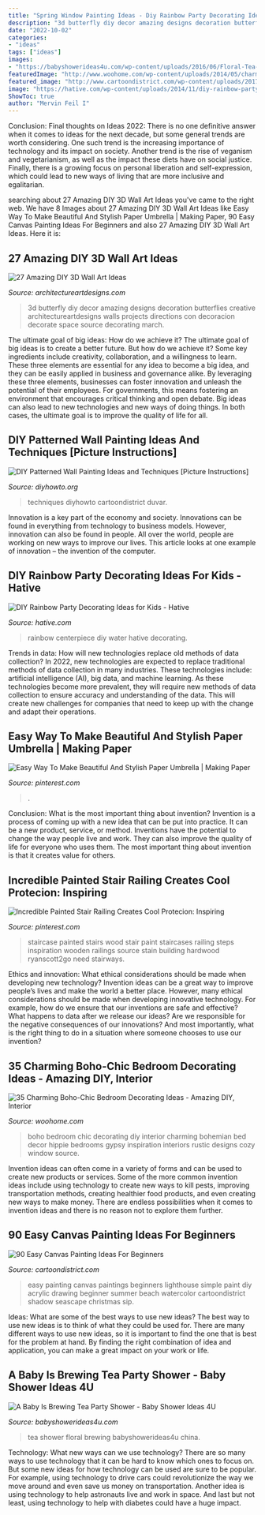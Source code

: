 ```yaml
---
title: "Spring Window Painting Ideas - Diy Rainbow Party Decorating Ideas For Kids"
description: "3d butterfly diy decor amazing designs decoration butterflies creative architectureartdesigns walls projects directions con decoracion decorate space source decorating march"
date: "2022-10-02"
categories:
- "ideas"
tags: ["ideas"]
images:
- "https://babyshowerideas4u.com/wp-content/uploads/2016/06/Floral-Tea-Party-Shower-China-jpg-600x899.png"
featuredImage: "http://www.woohome.com/wp-content/uploads/2014/05/charming-boho-bedroom-ideas-27.jpg"
featured_image: "http://www.cartoondistrict.com/wp-content/uploads/2017/06/Easy-Canvas-Painting-Ideas-For-Beginners0141.jpg"
image: "https://hative.com/wp-content/uploads/2014/11/diy-rainbow-party-decorating-ideas/6-rainbow-water-centerpiece.jpg"
ShowToc: true
author: "Mervin Feil I"
---
```



Conclusion:
Final thoughts on Ideas 2022:
There is no one definitive answer when it comes to ideas for the next decade, but some general trends are worth considering. One such trend is the increasing importance of technology and its impact on society. Another trend is the rise of veganism and vegetarianism, as well as the impact these diets have on social justice. Finally, there is a growing focus on personal liberation and self-expression, which could lead to new ways of living that are more inclusive and egalitarian.

	

		
searching about 27 Amazing DIY 3D Wall Art Ideas you've came to the right web. We have 8 Images about 27 Amazing DIY 3D Wall Art Ideas like Easy Way To Make Beautiful And Stylish Paper Umbrella | Making Paper, 90 Easy Canvas Painting Ideas For Beginners and also 27 Amazing DIY 3D Wall Art Ideas. Here it is:
		
    
## 27 Amazing DIY 3D Wall Art Ideas

<img loading=lazy src="https://www.architectureartdesigns.com/wp-content/uploads/2013/11/1026.jpg" onerror="this.onerror=null;this.src='https://tse1.mm.bing.net/th?id=OIP.d2GlAbA5H8JNX4Ry8B2VsgHaJ3&amp;pid=15.1';" alt="27 Amazing DIY 3D Wall Art Ideas">

_Source: architectureartdesigns.com_

>3d butterfly diy decor amazing designs decoration butterflies creative architectureartdesigns walls projects directions con decoracion decorate space source decorating march. 

	

The ultimate goal of big ideas: How do we achieve it?
The ultimate goal of big ideas is to create a better future. But how do we achieve it? Some key ingredients include creativity, collaboration, and a willingness to learn. These three elements are essential for any idea to become a big idea, and they can be easily applied in business and governance alike. By leveraging these three elements, businesses can foster innovation and unleash the potential of their employees. For governments, this means fostering an environment that encourages critical thinking and open debate. Big ideas can also lead to new technologies and new ways of doing things. In both cases, the ultimate goal is to improve the quality of life for all.

    
## DIY Patterned Wall Painting Ideas And Techniques [Picture Instructions]

<img loading=lazy src="https://www.diyhowto.org/wp-content/uploads/DIY-Sponge-Wall-Painting-Instruction-DIY-Wall-Painting-Ideas-Techniques-Tutorials-DIYHowto.jpg" onerror="this.onerror=null;this.src='https://tse1.mm.bing.net/th?id=OIP.W3OlO7hOUrBsHhXpny-tbwHaJ8&amp;pid=15.1';" alt="DIY Patterned Wall Painting Ideas and Techniques [Picture Instructions]">

_Source: diyhowto.org_

>techniques diyhowto cartoondistrict duvar. 

	

Innovation is a key part of the economy and society. Innovations can be found in everything from technology to business models. However, innovation can also be found in people. All over the world, people are working on new ways to improve our lives. This article looks at one example of innovation – the invention of the computer.

    
## DIY Rainbow Party Decorating Ideas For Kids - Hative

<img loading=lazy src="https://hative.com/wp-content/uploads/2014/11/diy-rainbow-party-decorating-ideas/6-rainbow-water-centerpiece.jpg" onerror="this.onerror=null;this.src='https://tse3.mm.bing.net/th?id=OIP.0oIptnDFP3CNc8zUj1RPNAHaI_&amp;pid=15.1';" alt="DIY Rainbow Party Decorating Ideas for Kids - Hative">

_Source: hative.com_

>rainbow centerpiece diy water hative decorating. 

	

Trends in data: How will new technologies replace old methods of data collection?
In 2022, new technologies are expected to replace traditional methods of data collection in many industries. These technologies include: artificial intelligence (AI), big data, and machine learning. As these technologies become more prevalent, they will require new methods of data collection to ensure accuracy and understanding of the data. This will create new challenges for companies that need to keep up with the change and adapt their operations.

    
## Easy Way To Make Beautiful And Stylish Paper Umbrella | Making Paper

<img loading=lazy src="https://i.pinimg.com/736x/02/bb/ab/02bbab6676fd767ea7532847874e81b7.jpg" onerror="this.onerror=null;this.src='https://tse1.mm.bing.net/th?id=OIP.i_hX0ird7Jw2blhQHqISEQHaN0&amp;pid=15.1';" alt="Easy Way To Make Beautiful And Stylish Paper Umbrella | Making Paper">

_Source: pinterest.com_

>. 

	

Conclusion: What is the most important thing about invention?
Invention is a process of coming up with a new idea that can be put into practice. It can be a new product, service, or method. Inventions have the potential to change the way people live and work. They can also improve the quality of life for everyone who uses them. The most important thing about invention is that it creates value for others.

    
## Incredible Painted Stair Railing Creates Cool Protecion: Inspiring

<img loading=lazy src="https://i.pinimg.com/736x/79/1a/f1/791af1bae87398daea98abae55ece53d--painted-stair-railings-wood-staircase.jpg" onerror="this.onerror=null;this.src='https://tse1.mm.bing.net/th?id=OIP.79fRIyd1CAXT-STm6sbRHwHaJ3&amp;pid=15.1';" alt="Incredible Painted Stair Railing Creates Cool Protecion: Inspiring">

_Source: pinterest.com_

>staircase painted stairs wood stair paint staircases railing steps inspiration wooden railings source stain building hardwood ryanscott2go need stairways. 

	

Ethics and innovation: What ethical considerations should be made when developing new technology?
Invention ideas can be a great way to improve people’s lives and make the world a better place. However, many ethical considerations should be made when developing innovative technology. For example, how do we ensure that our inventions are safe and effective? What happens to data after we release our ideas? Are we responsible for the negative consequences of our innovations? And most importantly, what is the right thing to do in a situation where someone chooses to use our invention?

    
## 35 Charming Boho-Chic Bedroom Decorating Ideas - Amazing DIY, Interior

<img loading=lazy src="http://www.woohome.com/wp-content/uploads/2014/05/charming-boho-bedroom-ideas-27.jpg" onerror="this.onerror=null;this.src='https://tse1.mm.bing.net/th?id=OIP.V_1wn_Dw9yHhAKAByAPz4QHaLH&amp;pid=15.1';" alt="35 Charming Boho-Chic Bedroom Decorating Ideas - Amazing DIY, Interior">

_Source: woohome.com_

>boho bedroom chic decorating diy interior charming bohemian bed decor hippie bedrooms gypsy inspiration interiors rustic designs cozy window source. 

	

Invention ideas can often come in a variety of forms and can be used to create new products or services. Some of the more common invention ideas include using technology to create new ways to kill pests, improving transportation methods, creating healthier food products, and even creating new ways to make money. There are endless possibilities when it comes to invention ideas and there is no reason not to explore them further.

    
## 90 Easy Canvas Painting Ideas For Beginners

<img loading=lazy src="http://www.cartoondistrict.com/wp-content/uploads/2017/06/Easy-Canvas-Painting-Ideas-For-Beginners0141.jpg" onerror="this.onerror=null;this.src='https://tse1.mm.bing.net/th?id=OIP.5KI5GjTlyonf0xcpFxHE0QHaJZ&amp;pid=15.1';" alt="90 Easy Canvas Painting Ideas For Beginners">

_Source: cartoondistrict.com_

>easy painting canvas paintings beginners lighthouse simple paint diy acrylic drawing beginner summer beach watercolor cartoondistrict shadow seascape christmas sip. 

	

Ideas: What are some of the best ways to use new ideas?
The best way to use new ideas is to think of what they could be used for. There are many different ways to use new ideas, so it is important to find the one that is best for the problem at hand. By finding the right combination of idea and application, you can make a great impact on your work or life.

    
## A Baby Is Brewing Tea Party Shower - Baby Shower Ideas 4U

<img loading=lazy src="https://babyshowerideas4u.com/wp-content/uploads/2016/06/Floral-Tea-Party-Shower-China-jpg-600x899.png" onerror="this.onerror=null;this.src='https://tse4.mm.bing.net/th?id=OIP.zlmG4WMorKXOmOl1ZnLIeQHaLG&amp;pid=15.1';" alt="A Baby Is Brewing Tea Party Shower - Baby Shower Ideas 4U">

_Source: babyshowerideas4u.com_

>tea shower floral brewing babyshowerideas4u china. 

	

Technology: What new ways can we use technology?
There are so many ways to use technology that it can be hard to know which ones to focus on. But some new ideas for how technology can be used are sure to be popular. For example, using technology to drive cars could revolutionize the way we move around and even save us money on transportation. Another idea is using technology to help astronauts live and work in space. And last but not least, using technology to help with diabetes could have a huge impact.

